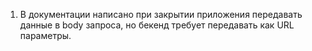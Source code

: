 1. В документации написано при закрытии приложения передавать данные в body запроса, но бекенд требует передавать как URL параметры.
